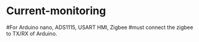 # Current-monitoring
#For Arduino nano, ADS1115, USART HMI, Zigbee
#must connect the zigbee to TX/RX of Arduino.
